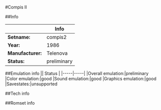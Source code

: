 #Compis II

##Info

||Info|
|-----|-----|
|**Setname:**|compis2
|**Year:**|1986
|**Manufacturer:**|Telenova
|**Status:**|preliminary

##Emulation info
|| Status |
|-----|-----|
|Overall emulation:|preliminary
|Color emulation:|good
|Sound emulation:|good
|Graphics emulation:|good
|Savestates:|unsupported

##Tech info

##Romset info

<!--- START OF EDITED COMMENT DO NOT TOUCH TEXT ABOVE-->

